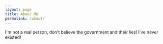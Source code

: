 ```yaml
---
layout: page
title: About Me
permalink: /about/
---
```


I'm not a real person, don't believe the government and their lies! I've never existed!